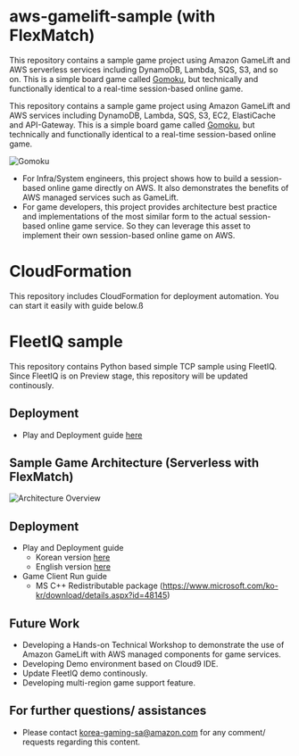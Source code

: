 
# aws-gamelift-sample (with FlexMatch)
This repository contains a sample game project using Amazon GameLift and AWS serverless services including DynamoDB, Lambda, SQS, S3, and so on. This is a simple board game called [Gomoku](https://en.wikipedia.org/wiki/Gomoku), but technically and functionally identical to a real-time session-based online game. 

This repository contains a sample game project using Amazon GameLift and AWS services including DynamoDB, Lambda, SQS, S3, EC2, ElastiCache and API-Gateway. This is a simple board game called [Gomoku](https://en.wikipedia.org/wiki/Gomoku), but technically and functionally identical to a real-time session-based online game.

![Gomoku](web/gomoku.png)

- For Infra/System engineers, this project shows how to build a session-based online game directly on AWS. It also demonstrates the benefits of AWS managed services such as GameLift.
- For game developers, this project provides architecture best practice and implementations of the most similar form to the actual session-based online game service. So they can leverage this asset to implement their own session-based online game on AWS.

# CloudFormation
This repository includes CloudFormation for deployment automation. You can start it easily with guide below.ß

# FleetIQ sample
This repository contains Python based simple TCP sample using FleetIQ.
Since FleetIQ is on Preview stage, this repository will be updated continously.

## Deployment
- Play and Deployment guide [here](deployment/deployment.md)

## Sample Game Architecture (Serverless with FlexMatch)
![Architecture Overview](web/gomoku_arch.png)

## Deployment
 - Play and Deployment guide 
     - Korean version [here](http://gamelift-workshop.s3-website.ap-northeast-2.amazonaws.com/ko/)
     - English version [here](http://gamelift-workshop.s3-website.ap-northeast-2.amazonaws.com/en/)
 - Game Client Run guide
     - MS C++ Redistributable package (https://www.microsoft.com/ko-kr/download/details.aspx?id=48145)

## Future Work
 - Developing a Hands-on Technical Workshop to demonstrate the use of Amazon GameLift with AWS managed components for game services.
 - Developing Demo environment based on Cloud9 IDE.
 - Update FleetIQ demo continously.
 - Developing multi-region game support feature.

## For further questions/ assistances
- Please contact korea-gaming-sa@amazon.com for any comment/ requests regarding this content.
